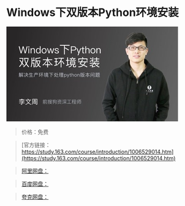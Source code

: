 # Windows下双版本Python环境安装

![img](../../../assets/study163/free/64d65b31630340979dc5d30afa01801e.jpg)

> 价格：免费

> [官方链接：https://study.163.com/course/introduction/1006529014.htm](https://study.163.com/course/introduction/1006529014.htm)

> [阿里网盘：]()

> [百度网盘：]()

> [夸克网盘：]()
